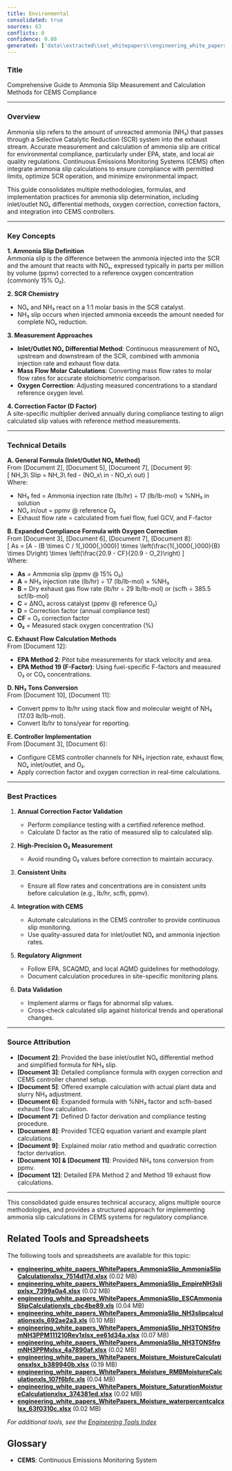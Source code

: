 ```yaml
---
title: Environmental
consolidated: true
sources: 63
conflicts: 0
confidence: 0.80
generated: ['data\\extracted\\set_whitepapers\\engineering_white_papers_WhitePapers_Alarms_RetriggerRelayOutputAlarmdocx_90deeaa2.md', 'data\\extracted\\set_whitepapers\\engineering_white_papers_WhitePapers_AmmoniaSlip_AmmoniaSlipCalculationpdf_ee8268f6.md', 'data\\extracted\\set_whitepapers\\engineering_white_papers_WhitePapers_AmmoniaSlip_AmmoniaSlipCalculationxlsx_7514d17d.md', 'data\\extracted\\set_whitepapers\\engineering_white_papers_WhitePapers_AmmoniaSlip_Ammonia_Slipequationdocx_0bda66bb.md', 'data\\extracted\\set_whitepapers\\engineering_white_papers_WhitePapers_AmmoniaSlip_EmpireNH3slipxlsx_7399a0a4.md', 'data\\extracted\\set_whitepapers\\engineering_white_papers_WhitePapers_AmmoniaSlip_ESCAmmoniaSlipCalculationxls_cbc4be89.md', 'data\\extracted\\set_whitepapers\\engineering_white_papers_WhitePapers_AmmoniaSlip_NH3SlipCalculationApproachpdf_36d8572a.md', 'data\\extracted\\set_whitepapers\\engineering_white_papers_WhitePapers_AmmoniaSlip_NH3slipcalculationsxls_692ae2a3.md', 'data\\extracted\\set_whitepapers\\engineering_white_papers_WhitePapers_AmmoniaSlip_NH3SLIPDocument_editpdf_7b1ad1e0.md', 'data\\extracted\\set_whitepapers\\engineering_white_papers_WhitePapers_AmmoniaSlip_NH3TONSfromNH3PPM111210Rev1xlsx_ee61d34a.md', 'data\\extracted\\set_whitepapers\\engineering_white_papers_WhitePapers_AmmoniaSlip_NH3TONSfromNH3PPMxlsx_4a7890af.md', 'data\\extracted\\set_whitepapers\\engineering_white_papers_WhitePapers_AmmoniaSlip_stack_testing_equationspdf_fc2559c8.md', 'data\\extracted\\set_whitepapers\\engineering_white_papers_WhitePapers_Calculations_GHGCalculationComparisondocx_aa8c17c8.md', 'data\\extracted\\set_whitepapers\\engineering_white_papers_WhitePapers_Calculations_H2SO4_Calcspdf_46d0f226.md', 'data\\extracted\\set_whitepapers\\engineering_white_papers_WhitePapers_EquationsListdocx_f4297b57.md', 'data\\extracted\\set_whitepapers\\engineering_white_papers_WhitePapers_FleetVision_FV311RNs_GR_06-2012pdf_4d653765.md', 'data\\extracted\\set_whitepapers\\engineering_white_papers_WhitePapers_FleetVision_FV_InstallGuide_2012-05pdf_8fe8d86f.md', 'data\\extracted\\set_whitepapers\\engineering_white_papers_WhitePapers_FleetVision_FV_PrintedGuide_2012-06pdf_94e946c8.md', 'data\\extracted\\set_whitepapers\\engineering_white_papers_WhitePapers_ForceStackVisionUninstall_HowtoForceUninstallStackVisiondocx_a36d6b2f.md', 'data\\extracted\\set_whitepapers\\engineering_white_papers_WhitePapers_Moisture_FlueGasMoistureLevelsDownstreamofaScrubberpdf_138f5869.md', 'data\\extracted\\set_whitepapers\\engineering_white_papers_WhitePapers_Moisture_MoistureCalculationsxlsx_b389940b.md', 'data\\extracted\\set_whitepapers\\engineering_white_papers_WhitePapers_Moisture_physical_properties_tablepdf_8a0ce796.md', 'data\\extracted\\set_whitepapers\\engineering_white_papers_WhitePapers_Moisture_RMBMoistureCalculationxls_107f6bfc.md', 'data\\extracted\\set_whitepapers\\engineering_white_papers_WhitePapers_Moisture_SaturationMoistureCalculationxlsx_374381ed.md', 'data\\extracted\\set_whitepapers\\engineering_white_papers_WhitePapers_Moisture_vaporPressurepdf_77ba1eb9.md', 'data\\extracted\\set_whitepapers\\engineering_white_papers_WhitePapers_Moisture_waterpercentcalcxlsx_63f0310c.md', 'data\\extracted\\set_whitepapers\\engineering_white_papers_WhitePapers_PADEPRev8_CEMOnlineGuidance20110621docx_7e566edb.md', 'data\\extracted\\set_whitepapers\\engineering_white_papers_WhitePapers_PADEPRev8_Certificationpdf_1d4f8477.md', 'data\\extracted\\set_whitepapers\\engineering_white_papers_WhitePapers_PADEPRev8_Old_PADEPRegulationspdf_e68d1cbd.md', 'data\\extracted\\set_whitepapers\\engineering_white_papers_WhitePapers_PADEPRev8_Old_Title25Padeppdf_4c57d234.md', 'data\\extracted\\set_whitepapers\\engineering_white_papers_WhitePapers_PADEPRev8_PADEPSafePassageRoadMapxls_9835ccc5.md', 'data\\extracted\\set_whitepapers\\engineering_white_papers_WhitePapers_PADEPRev8_possiblePADEPQuestionsdocx_13dc1c29.md', 'data\\extracted\\set_whitepapers\\engineering_white_papers_WhitePapers_PADEPRev8_SV_PADEPUserRef_Aug2013pdf_11a6d04c.md', 'data\\extracted\\set_whitepapers\\engineering_white_papers_WhitePapers_RatioEvaluation_RatioEvaluationxlsx_131ef366.md', 'data\\extracted\\set_whitepapers\\engineering_white_papers_WhitePapers_SampleTests_AnalyzerRangeEvaluationpdf_d5155baa.md', 'data\\extracted\\set_whitepapers\\engineering_white_papers_WhitePapers_SampleTests_CycleTimeTestpdf_9427eb03.md', 'data\\extracted\\set_whitepapers\\engineering_white_papers_WhitePapers_SampleTests_Flow-To-Loadpdf_d3e20d7c.md', 'data\\extracted\\set_whitepapers\\engineering_white_papers_WhitePapers_SampleTests_FormulaVerificationpdf_8f8537d9.md', 'data\\extracted\\set_whitepapers\\engineering_white_papers_WhitePapers_SampleTests_LinearityTestpdf_6b436f01.md', 'data\\extracted\\set_whitepapers\\engineering_white_papers_WhitePapers_SampleTests_NoxCorrelationTestpdf_3979bce5.md', 'data\\extracted\\set_whitepapers\\engineering_white_papers_WhitePapers_SampleTests_NOXCorr_2004xls_1a0b87f6.md', 'data\\extracted\\set_whitepapers\\engineering_white_papers_WhitePapers_SampleTests_OpacityTestpdf_9bf15219.md', 'data\\extracted\\set_whitepapers\\engineering_white_papers_WhitePapers_SampleTests_RATAFINALpdf_db852e94.md', 'data\\extracted\\set_whitepapers\\engineering_white_papers_WhitePapers_SampleTests_RATATestpdf_821ce977.md', 'data\\extracted\\set_whitepapers\\engineering_white_papers_WhitePapers_ServerMigration_HowtoForceUninstallStackVisiondocx_e554144b.md', 'data\\extracted\\set_whitepapers\\engineering_white_papers_WhitePapers_ServerMigration_Old_ServerMigrationCheckList20210825docx_a9f72d77.md', 'data\\extracted\\set_whitepapers\\engineering_white_papers_WhitePapers_ServerMigration_Old_ServerMigrationCheckList20210916docx_53715b6a.md', 'data\\extracted\\set_whitepapers\\engineering_white_papers_WhitePapers_ServerMigration_Old_ServerMigration_Kick-OffMeeting_Agendadocx_386f8f59.md', 'data\\extracted\\set_whitepapers\\engineering_white_papers_WhitePapers_ServerMigration_Old_ServerMigration_Kick-OffMeeting_DATEdocx_bb2a9824.md', 'data\\extracted\\set_whitepapers\\engineering_white_papers_WhitePapers_ServerMigration_OtherRelevantFiles-GetUpdatedVersionsfromSalesForceDuringMigrationtxt_5a741c20.md', 'data\\extracted\\set_whitepapers\\engineering_white_papers_WhitePapers_ServerMigration_ServerMigrationCheckList20230511docx_1e316e9d.md', 'data\\extracted\\set_whitepapers\\engineering_white_papers_WhitePapers_ServerMigration_ServerMigrationRunthroughVideotxt_c257f181.md', 'data\\extracted\\set_whitepapers\\engineering_white_papers_WhitePapers_ServerMigration_ServerMigration_Kick-OffMeeting_Agenda_20230524docx_b10485c3.md', 'data\\extracted\\set_whitepapers\\engineering_white_papers_WhitePapers_StackVision_NewSUBNON75Taskpdf_476d022a.md', 'data\\extracted\\set_whitepapers\\engineering_white_papers_WhitePapers_XScript_XScriptWhitePaper02-12-2020docx_36661866.md', 'data\\extracted\\set_whitepapers\\engineering_white_papers_WhitePapers_XScript_XScriptWhitePaper02-12-2020pdf_2054a32d.md', 'data\\extracted\\set_whitepapers\\engineering_white_papers_WhitePapers_XScript_XScriptWhitePaper05-12-2022docx_f67231bc.md', 'data\\extracted\\set_whitepapers\\engineering_white_papers_WhitePapers_XScript_XScriptWhitePaper06-11-2019docx_bb42bba8.md', 'data\\extracted\\set_whitepapers\\engineering_white_papers_WhitePapers_XScript_XScriptWhitePaper06-11-2019pdf_04e1461e.md', 'data\\extracted\\set_whitepapers\\engineering_white_papers_WhitePapers_XScript_XScriptWhitePaper11-2-2023docx_340ffb01.md', 'data\\extracted\\set_whitepapers\\engineering_white_papers_WhitePapers_XScript_XScriptWhitePaper11-27-18docx_71bd2b56.md', 'data\\extracted\\set_whitepapers\\engineering_white_papers_WhitePapers_ConsecutiveDaysCalDriftover2XPS_EquationsListdocx_52de72f2.md', 'data\\extracted\\set_whitepapers\\engineering_white_papers_WhitePapers_FleetVision_FVOnlineHelpFVAgentandStackVisionConnectiondocx_42a8d9a6.md']  # This would be a timestamp
---
```


### Title
Comprehensive Guide to Ammonia Slip Measurement and Calculation Methods for CEMS Compliance

---

### Overview
Ammonia slip refers to the amount of unreacted ammonia (NH₃) that passes through a Selective Catalytic Reduction (SCR) system into the exhaust stream. Accurate measurement and calculation of ammonia slip are critical for environmental compliance, particularly under EPA, state, and local air quality regulations. Continuous Emissions Monitoring Systems (CEMS) often integrate ammonia slip calculations to ensure compliance with permitted limits, optimize SCR operation, and minimize environmental impact.

This guide consolidates multiple methodologies, formulas, and implementation practices for ammonia slip determination, including inlet/outlet NOₓ differential methods, oxygen correction, correction factors, and integration into CEMS controllers.

---

### Key Concepts

**1. Ammonia Slip Definition**  
Ammonia slip is the difference between the ammonia injected into the SCR and the amount that reacts with NOₓ, expressed typically in parts per million by volume (ppmv) corrected to a reference oxygen concentration (commonly 15% O₂).

**2. SCR Chemistry**  
- NOₓ and NH₃ react on a 1:1 molar basis in the SCR catalyst.
- NH₃ slip occurs when injected ammonia exceeds the amount needed for complete NOₓ reduction.

**3. Measurement Approaches**  
- **Inlet/Outlet NOₓ Differential Method**: Continuous measurement of NOₓ upstream and downstream of the SCR, combined with ammonia injection rate and exhaust flow data.
- **Mass Flow Molar Calculations**: Converting mass flow rates to molar flow rates for accurate stoichiometric comparison.
- **Oxygen Correction**: Adjusting measured concentrations to a standard reference oxygen level.

**4. Correction Factor (D Factor)**  
A site-specific multiplier derived annually during compliance testing to align calculated slip values with reference method measurements.

---

### Technical Details

**A. General Formula (Inlet/Outlet NOₓ Method)**  
From [Document 2], [Document 5], [Document 7], [Document 9]:  
\[
NH_3\ Slip = NH_3\ fed - (NO_x\ in - NO_x\ out)
\]  
Where:  
- NH₃ fed = Ammonia injection rate (lb/hr) ÷ 17 (lb/lb-mol) × %NH₃ in solution  
- NOₓ in/out = ppmv @ reference O₂  
- Exhaust flow rate = calculated from fuel flow, fuel GCV, and F-factor

**B. Expanded Compliance Formula with Oxygen Correction**  
From [Document 3], [Document 6], [Document 7], [Document 8]:  
\[
As = [A - (B \times C / 1{,}000{,}000)] \times \left(\frac{1{,}000{,}000}{B} \times D\right) \times \left(\frac{20.9 - CF}{20.9 - O_2}\right)
\]  
Where:  
- **As** = Ammonia slip (ppmv @ 15% O₂)  
- **A** = NH₃ injection rate (lb/hr) ÷ 17 (lb/lb-mol) × %NH₃  
- **B** = Dry exhaust gas flow rate (lb/hr ÷ 29 lb/lb-mol) or (scfh ÷ 385.5 scf/lb-mol)  
- **C** = ΔNOₓ across catalyst (ppmv @ reference O₂)  
- **D** = Correction factor (annual compliance test)  
- **CF** = O₂ correction factor  
- **O₂** = Measured stack oxygen concentration (%)

**C. Exhaust Flow Calculation Methods**  
From [Document 12]:  
- **EPA Method 2**: Pitot tube measurements for stack velocity and area.  
- **EPA Method 19 (F-Factor)**: Using fuel-specific F-factors and measured O₂ or CO₂ concentrations.

**D. NH₃ Tons Conversion**  
From [Document 10], [Document 11]:  
- Convert ppmv to lb/hr using stack flow and molecular weight of NH₃ (17.03 lb/lb-mol).  
- Convert lb/hr to tons/year for reporting.

**E. Controller Implementation**  
From [Document 3], [Document 6]:  
- Configure CEMS controller channels for NH₃ injection rate, exhaust flow, NOₓ inlet/outlet, and O₂.  
- Apply correction factor and oxygen correction in real-time calculations.

---

### Best Practices

1. **Annual Correction Factor Validation**  
   - Perform compliance testing with a certified reference method.
   - Calculate D factor as the ratio of measured slip to calculated slip.

2. **High-Precision O₂ Measurement**  
   - Avoid rounding O₂ values before correction to maintain accuracy.

3. **Consistent Units**  
   - Ensure all flow rates and concentrations are in consistent units before calculation (e.g., lb/hr, scfh, ppmv).

4. **Integration with CEMS**  
   - Automate calculations in the CEMS controller to provide continuous slip monitoring.
   - Use quality-assured data for inlet/outlet NOₓ and ammonia injection rates.

5. **Regulatory Alignment**  
   - Follow EPA, SCAQMD, and local AQMD guidelines for methodology.
   - Document calculation procedures in site-specific monitoring plans.

6. **Data Validation**  
   - Implement alarms or flags for abnormal slip values.
   - Cross-check calculated slip against historical trends and operational changes.

---

### Source Attribution

- **[Document 2]**: Provided the base inlet/outlet NOₓ differential method and simplified formula for NH₃ slip.
- **[Document 3]**: Detailed compliance formula with oxygen correction and CEMS controller channel setup.
- **[Document 5]**: Offered example calculation with actual plant data and slurry NH₃ adjustment.
- **[Document 6]**: Expanded formula with %NH₃ factor and scfh-based exhaust flow calculation.
- **[Document 7]**: Defined D factor derivation and compliance testing procedure.
- **[Document 8]**: Provided TCEQ equation variant and example plant calculations.
- **[Document 9]**: Explained molar ratio method and quadratic correction factor derivation.
- **[Document 10] & [Document 11]**: Provided NH₃ tons conversion from ppmv.
- **[Document 12]**: Detailed EPA Method 2 and Method 19 exhaust flow calculations.

---

This consolidated guide ensures technical accuracy, aligns multiple source methodologies, and provides a structured approach for implementing ammonia slip calculations in CEMS systems for regulatory compliance.

## Related Tools and Spreadsheets

The following tools and spreadsheets are available for this topic:

- **[engineering_white_papers_WhitePapers_AmmoniaSlip_AmmoniaSlipCalculationxlsx_7514d17d.xlsx](../tools/engineering_white_papers_WhitePapers_AmmoniaSlip_AmmoniaSlipCalculationxlsx_7514d17d.xlsx)** (0.02 MB)
- **[engineering_white_papers_WhitePapers_AmmoniaSlip_EmpireNH3slipxlsx_7399a0a4.xlsx](../tools/engineering_white_papers_WhitePapers_AmmoniaSlip_EmpireNH3slipxlsx_7399a0a4.xlsx)** (0.02 MB)
- **[engineering_white_papers_WhitePapers_AmmoniaSlip_ESCAmmoniaSlipCalculationxls_cbc4be89.xls](../tools/engineering_white_papers_WhitePapers_AmmoniaSlip_ESCAmmoniaSlipCalculationxls_cbc4be89.xls)** (0.04 MB)
- **[engineering_white_papers_WhitePapers_AmmoniaSlip_NH3slipcalculationsxls_692ae2a3.xls](../tools/engineering_white_papers_WhitePapers_AmmoniaSlip_NH3slipcalculationsxls_692ae2a3.xls)** (0.10 MB)
- **[engineering_white_papers_WhitePapers_AmmoniaSlip_NH3TONSfromNH3PPM111210Rev1xlsx_ee61d34a.xlsx](../tools/engineering_white_papers_WhitePapers_AmmoniaSlip_NH3TONSfromNH3PPM111210Rev1xlsx_ee61d34a.xlsx)** (0.07 MB)
- **[engineering_white_papers_WhitePapers_AmmoniaSlip_NH3TONSfromNH3PPMxlsx_4a7890af.xlsx](../tools/engineering_white_papers_WhitePapers_AmmoniaSlip_NH3TONSfromNH3PPMxlsx_4a7890af.xlsx)** (0.02 MB)
- **[engineering_white_papers_WhitePapers_Moisture_MoistureCalculationsxlsx_b389940b.xlsx](../tools/engineering_white_papers_WhitePapers_Moisture_MoistureCalculationsxlsx_b389940b.xlsx)** (0.19 MB)
- **[engineering_white_papers_WhitePapers_Moisture_RMBMoistureCalculationxls_107f6bfc.xls](../tools/engineering_white_papers_WhitePapers_Moisture_RMBMoistureCalculationxls_107f6bfc.xls)** (0.04 MB)
- **[engineering_white_papers_WhitePapers_Moisture_SaturationMoistureCalculationxlsx_374381ed.xlsx](../tools/engineering_white_papers_WhitePapers_Moisture_SaturationMoistureCalculationxlsx_374381ed.xlsx)** (0.02 MB)
- **[engineering_white_papers_WhitePapers_Moisture_waterpercentcalcxlsx_63f0310c.xlsx](../tools/engineering_white_papers_WhitePapers_Moisture_waterpercentcalcxlsx_63f0310c.xlsx)** (0.02 MB)

*For additional tools, see the [Engineering Tools Index](../tools/README.md)*

## Glossary

- **CEMS**: Continuous Emissions Monitoring System
